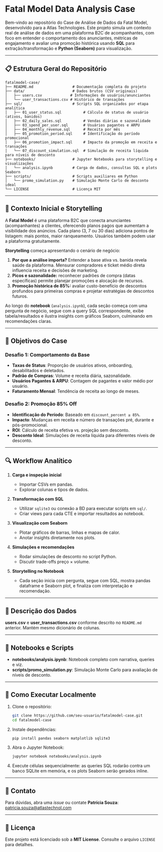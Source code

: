 # Fatal Model Data Analysis Case

Bem-vindo ao repositório do Case de Análise de Dados da Fatal Model, desenvolvido para a Atlas Technologies. Este projeto simula um contexto real de análise de dados em uma plataforma B2C de acompanhantes, com foco em entender o comportamento dos anunciantes, métricas de engajamento e avaliar uma promoção histórica usando **SQL** para extração/transformação e **Python (Seaborn)** para visualização.

---

## 📋 Estrutura Geral do Repositório

```
fatalmodel-case/
├── README.md                  # Documentação completa do projeto
├── data/                      # Dados brutos (CSV originais)
│   ├── users.csv             # Informações de usuários/anunciantes
│   └── user_transactions.csv # Histórico de transações
├── sql/                       # Scripts SQL organizados por etapa analítica
│   ├── 01_user_status.sql          # Cálculo de status de usuário (ativos, banidos)
│   ├── 02_daily_sales.sql          # Vendas diárias e sazonalidade
│   ├── 03_spend_per_user.sql       # Usuários pagantes e ARPU
│   ├── 04_monthly_revenue.sql      # Receita por mês
│   ├── 05_promotion_period.sql     # Identificação do período promocional
│   ├── 06_promotion_impact.sql     # Impacto da promoção em receita e transações
│   └── 07_discount_simulation.sql  # Simulação de receita líquida para níveis de desconto
├── notebooks/                 # Jupyter Notebooks para storytelling e visualizações
│   └── analysis.ipynb         # Carga de dados, consultas SQL e plots Seaborn
├── scripts/                   # Scripts auxiliares em Python
│   └── promo_simulation.py    # Simulação Monte Carlo de desconto ideal
└── LICENSE                    # Licença MIT
```

---

## 📖 Contexto Inicial e Storytelling

A **Fatal Model** é uma plataforma B2C que conecta anunciantes (acompanhantes) a clientes, oferecendo planos pagos que aumentam a visibilidade dos anúncios. Cada plano (3, 7 ou 30 dias) adiciona pontos de listagem: mais pontos, maior ranqueamento. Usuários também podem usar a plataforma gratuitamente.

**Storytelling** começa apresentando o cenário de negócio:

1. **Por que a análise importa?** Entender a base ativa vs. banida revela saúde da plataforma. Mensurar compradores e ticket médio direta influencia receita e decisões de marketing.
2. **Picos e sazonalidade:** reconhecer padrões de compra (datas específicas) permite planejar promoções e alocação de recursos.
3. **Promoção histórica de 85%:** avaliar custo-benefício de descontos profundos para primeiras compras e projetar estratégias de descontos futuros.

Ao longo do **notebook** (`analysis.ipynb`), cada seção começa com uma pergunta de negócio, segue com a query SQL correspondente, exibe tabela/resultados e ilustra insights com gráficos Seaborn, culminando em recomendações claras.

---

## 🎯 Objetivos do Case

### Desafio 1: Comportamento da Base

* **Taxas de Status**: Proporção de usuários ativos, onboarding, desabilitados e deletados.
* **Padrão de Compras**: Volume e receita diária, sazonalidade.
* **Usuários Pagantes & ARPU**: Contagem de pagantes e valor médio por usuário.
* **Faturamento Mensal**: Tendência de receita ao longo de meses.

### Desafio 2: Promoção 85% Off

* **Identificação do Período**: Baseado em `discount_percent ≥ 85%`.
* **Impacto**: Mudanças em receita e número de transações pré, durante e pós-promocional.
* **ROI**: Cálculo de receita efetiva vs. projeção sem desconto.
* **Desconto Ideal**: Simulações de receita líquida para diferentes níveis de desconto.

---

## 🔍 Workflow Analítico

1. **Carga e inspeção inicial**

   * Importar CSVs em pandas.
   * Explorar colunas e tipos de dados.
2. **Transformação com SQL**

   * Utilizar `sqlite3` ou conexão a BD para executar scripts em `sql/`.
   * Criar views para cada CTE e importar resultados ao notebook.
3. **Visualização com Seaborn**

   * Plotar gráficos de barras, linhas e mapas de calor.
   * Anotar insights diretamente nos plots.
4. **Simulações e recomendações**

   * Rodar simulações de desconto no script Python.
   * Discutir trade-offs preço × volume.
5. **Storytelling no Notebook**

   * Cada seção inicia com pergunta, segue com SQL, mostra pandas dataframe e Seaborn plot, e finaliza com interpretação e recomendação.

---

## 🧩 Descrição dos Dados

**users.csv** e **user\_transactions.csv** conforme descrito no `README.md` anterior. Mantém mesmo dicionário de colunas.

---

## 📑 Notebooks e Scripts

* **notebooks/analysis.ipynb**: Notebook completo com narrativa, queries e viz.
* **scripts/promo\_simulation.py**: Simulação Monte Carlo para avaliação de níveis de desconto.

---

## 🚀 Como Executar Localmente

1. Clone o repositório:

   ```bash
   git clone https://github.com/seu-usuario/fatalmodel-case.git
   cd fatalmodel-case
   ```
2. Instale dependências:

   ```bash
   pip install pandas seaborn matplotlib sqlite3
   ```
3. Abra o Jupyter Notebook:

   ```bash
   jupyter notebook notebooks/analysis.ipynb
   ```
4. Execute células sequencialmente: as queries SQL rodarão contra um banco SQLite em memória, e os plots Seaborn serão gerados inline.

---

## 🤝 Contato

Para dúvidas, abra uma *issue* ou contate **Patrícia Souza**: [patricia.souza@atlastechnol.com](mailto:patricia.souza@atlastechnol.com)

---

## 📄 Licença

Este projeto está licenciado sob a **MIT License**. Consulte o arquivo `LICENSE` para detalhes.
